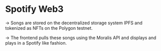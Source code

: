 # Spotify Web3

-> Songs are stored on the decentralized storage system IPFS and tokenized as NFTs on the Polygon testnet.

-> The frontend pulls these songs using the Moralis API and displays and plays in a Spotify like fashion.
